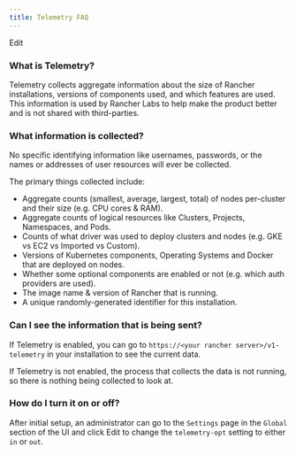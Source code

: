 ```yaml
---
title: Telemetry FAQ
---
```


<head>
  <link rel="canonical" href="https://ranchermanager.docs.rancher.com/faq/telemetry"/>
</head>

Edit

### What is Telemetry?

Telemetry collects aggregate information about the size of Rancher installations, versions of components used, and which features are used.  This information is used by Rancher Labs to help make the product better and is not shared with third-parties.

### What information is collected?

No specific identifying information like usernames, passwords, or the names or addresses of user resources will ever be collected.

The primary things collected include:

  - Aggregate counts (smallest, average, largest, total) of nodes per-cluster and their size (e.g. CPU cores & RAM).
  - Aggregate counts of logical resources like Clusters, Projects, Namespaces, and Pods.
  - Counts of what driver was used to deploy clusters and nodes (e.g. GKE vs EC2 vs Imported vs Custom).
  - Versions of Kubernetes components, Operating Systems and Docker that are deployed on nodes.
  - Whether some optional components are enabled or not (e.g. which auth providers are used).
  - The image name & version of Rancher that is running.
  - A unique randomly-generated identifier for this installation.

### Can I see the information that is being sent?

If Telemetry is enabled, you can go to `https://<your rancher server>/v1-telemetry` in your installation to see the current data.

If Telemetry is not enabled, the process that collects the data is not running, so there is nothing being collected to look at.

### How do I turn it on or off?

After initial setup, an administrator can go to the `Settings` page in the `Global` section of the UI and click Edit to change the `telemetry-opt` setting to either `in` or `out`.
